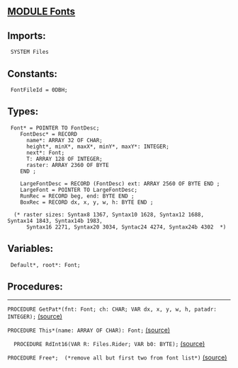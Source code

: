 
## [MODULE Fonts](https://github.com/io-core/Edit/blob/main/Fonts.Mod)

  ## Imports:
` SYSTEM Files`

## Constants:
```
 FontFileId = 0DBH;

```
## Types:
```
 Font* = POINTER TO FontDesc;
    FontDesc* = RECORD
      name*: ARRAY 32 OF CHAR;
      height*, minX*, maxX*, minY*, maxY*: INTEGER;
      next*: Font;
      T: ARRAY 128 OF INTEGER;
      raster: ARRAY 2360 OF BYTE
    END ;

    LargeFontDesc = RECORD (FontDesc) ext: ARRAY 2560 OF BYTE END ;
    LargeFont = POINTER TO LargeFontDesc;
    RunRec = RECORD beg, end: BYTE END ;
    BoxRec = RECORD dx, x, y, w, h: BYTE END ;
    
  (* raster sizes: Syntax8 1367, Syntax10 1628, Syntax12 1688, Syntax14 1843, Syntax14b 1983,
      Syntax16 2271, Syntax20 3034, Syntac24 4274, Syntax24b 4302  *)

```
## Variables:
```
 Default*, root*: Font;

```
## Procedures:
---

`PROCEDURE GetPat*(fnt: Font; ch: CHAR; VAR dx, x, y, w, h, patadr: INTEGER);` [(source)](https://github.com/io-orig/System/blob/main/Fonts.Mod#L25)


`PROCEDURE This*(name: ARRAY OF CHAR): Font;` [(source)](https://github.com/io-orig/System/blob/main/Fonts.Mod#L33)


`  PROCEDURE RdInt16(VAR R: Files.Rider; VAR b0: BYTE);` [(source)](https://github.com/io-orig/System/blob/main/Fonts.Mod#L45)


`PROCEDURE Free*;  (*remove all but first two from font list*)` [(source)](https://github.com/io-orig/System/blob/main/Fonts.Mod#L104)

